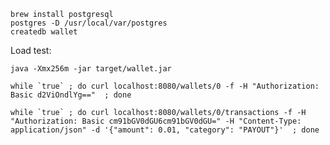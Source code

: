 

    brew install postgresql
    postgres -D /usr/local/var/postgres 
    createdb wallet

Load test:

    java -Xmx256m -jar target/wallet.jar 

    while `true` ; do curl localhost:8080/wallets/0 -f -H "Authorization: Basic d2ViOndlYg=="  ; done

    while `true` ; do curl localhost:8080/wallets/0/transactions -f -H "Authorization: Basic cm91bGV0dGU6cm91bGV0dGU=" -H "Content-Type: application/json" -d '{"amount": 0.01, "category": "PAYOUT"}'  ; done
